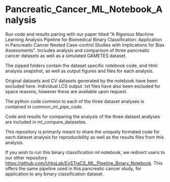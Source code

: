 # Pancreatic_Cancer_ML_Notebook_Analysis
Run code and results pairing with our paper titled "A Rigorous Machine Learning Analysis Pipeline for Biomedical Binary Classification: Application in Pancreatic Cancer Nested Case-control Studies with Implications for Bias Assessments".  Includes analysis and comparison of three pancreatic cancer datasets as well as a simulated GAMETES dataset.

The zipped folders contain the dataset specific notebook code, and html analysis snapshot, as well as output figures and files for each analysis. 

Original datasets and CV datasets generated by the notebook have been excluded here.  Individual LCS output .txt files have also been excluded for space reasons, however these are available upon request. 

The python code common to each of the three dataset analyses is contained in common_ml_pipe_code. 

Code and results for comparing the analysis of the three dataset analyses are included in ml_compare_datasetes.

This repository is primarily meant to share the uniquely formated code for each dataset analysis for reproducibility as well as the results files from this analysis. 

If you wish to run this binary classification ml notebook, we redirect users to our other repository  https://github.com/UrbsLab/ExSTraCS_ML_Pipeline_Binary_Notebook.  This offers the same pipeline used in this pancreatic cancer study, for application to any binary classification dataset.  
